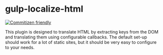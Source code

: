 # gulp-localize-html
[![Commitizen friendly][commitizen-badge]][commitizen]

This plugin is designed to translate HTML by extracting keys from the DOM and translating them using configurable callbacks. The default set-up should work for a lot of static sites, but it should be very easy to configure to your needs.

[commitizen]: http://commitizen.github.io/cz-cli/
[commitizen-badge]: https://img.shields.io/badge/commitizen-friendly-brightgreen.svg
